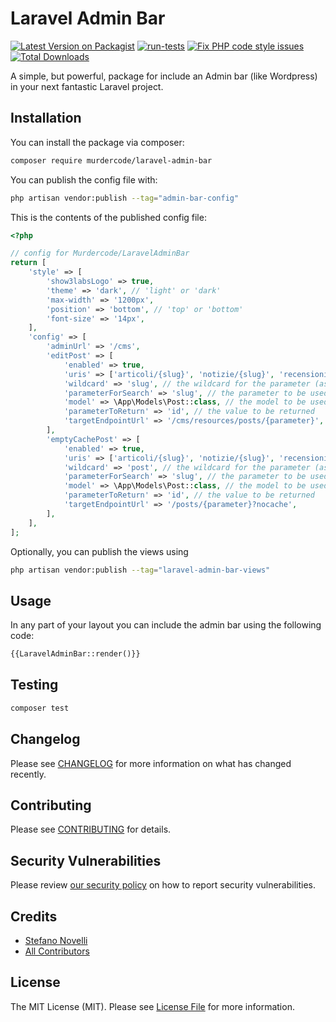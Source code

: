 # Laravel Admin Bar

[![Latest Version on Packagist](https://img.shields.io/packagist/v/murdercode/laravel-admin-bar.svg?style=flat-square)](https://packagist.org/packages/murdercode/laravel-admin-bar)
[![run-tests](https://github.com/murdercode/laravel-admin-bar/actions/workflows/run-tests.yml/badge.svg)](https://github.com/murdercode/laravel-admin-bar/actions/workflows/run-tests.yml)
[![Fix PHP code style issues](https://github.com/murdercode/laravel-admin-bar/actions/workflows/fix-php-code-style-issues.yml/badge.svg)](https://github.com/murdercode/laravel-admin-bar/actions/workflows/fix-php-code-style-issues.yml)
[![Total Downloads](https://img.shields.io/packagist/dt/murdercode/laravel-admin-bar.svg?style=flat-square)](https://packagist.org/packages/murdercode/laravel-admin-bar)

A simple, but powerful, package for include an Admin bar (like Wordpress) in your next fantastic Laravel project.

## Installation

You can install the package via composer:

```bash
composer require murdercode/laravel-admin-bar
```

You can publish the config file with:

```bash
php artisan vendor:publish --tag="admin-bar-config"
```

This is the contents of the published config file:

```php
<?php

// config for Murdercode/LaravelAdminBar
return [
    'style' => [
        'show3labsLogo' => true,
        'theme' => 'dark', // 'light' or 'dark'
        'max-width' => '1200px',
        'position' => 'bottom', // 'top' or 'bottom'
        'font-size' => '14px',
    ],
    'config' => [
        'adminUrl' => '/cms',
        'editPost' => [
            'enabled' => true,
            'uris' => ['articoli/{slug}', 'notizie/{slug}', 'recensioni/{slug}'], // detect the current route as defined in your routes/web.php
            'wildcard' => 'slug', // the wildcard for the parameter (as over)
            'parameterForSearch' => 'slug', // the parameter to be used for search the post
            'model' => \App\Models\Post::class, // the model to be used for search the post
            'parameterToReturn' => 'id', // the value to be returned
            'targetEndpointUrl' => '/cms/resources/posts/{parameter}',
        ],
        'emptyCachePost' => [
            'enabled' => true,
            'uris' => ['articoli/{slug}', 'notizie/{slug}', 'recensioni/{slug}'], // detect the current route as defined in your routes/web.php
            'wildcard' => 'post', // the wildcard for the parameter (as over)
            'parameterForSearch' => 'slug', // the parameter to be used for search the post
            'model' => \App\Models\Post::class, // the model to be used for search the post
            'parameterToReturn' => 'id', // the value to be returned
            'targetEndpointUrl' => '/posts/{parameter}?nocache',
        ],
    ],
];
```

Optionally, you can publish the views using

```bash
php artisan vendor:publish --tag="laravel-admin-bar-views"
```

## Usage

In any part of your layout you can include the admin bar using the following code:

```php
{{LaravelAdminBar::render()}}
```

## Testing

```bash
composer test
```

## Changelog

Please see [CHANGELOG](CHANGELOG.md) for more information on what has changed recently.

## Contributing

Please see [CONTRIBUTING](CONTRIBUTING.md) for details.

## Security Vulnerabilities

Please review [our security policy](../../security/policy) on how to report security vulnerabilities.

## Credits

- [Stefano Novelli](https://github.com/murdercode)
- [All Contributors](../../contributors)

## License

The MIT License (MIT). Please see [License File](LICENSE.md) for more information.
